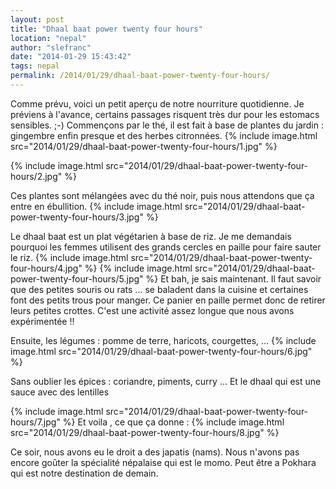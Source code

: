 ```yaml
---
layout: post
title: "Dhaal baat power twenty four hours"
location: "nepal"
author: "slefranc"
date: "2014-01-29 15:43:42"
tags: nepal
permalink: /2014/01/29/dhaal-baat-power-twenty-four-hours/
---
```

Comme prévu, voici un petit aperçu de notre nourriture quotidienne. Je préviens à l'avance, certains passages risquent très dur pour les estomacs sensibles. ;-)
Commençons par le thé, il est fait à base de plantes du jardin : gingembre enfin presque et des herbes citronnées.
{% include image.html src="2014/01/29/dhaal-baat-power-twenty-four-hours/1.jpg" %}

{% include image.html src="2014/01/29/dhaal-baat-power-twenty-four-hours/2.jpg" %}

Ces plantes sont mélangées avec du thé noir, puis nous attendons que ça entre en ébullition.
{% include image.html src="2014/01/29/dhaal-baat-power-twenty-four-hours/3.jpg" %}

Le dhaal baat est un plat végétarien à base de riz. Je me demandais pourquoi les femmes utilisent des grands cercles en paille pour faire sauter le riz.
{% include image.html src="2014/01/29/dhaal-baat-power-twenty-four-hours/4.jpg" %}
{% include image.html src="2014/01/29/dhaal-baat-power-twenty-four-hours/5.jpg" %}
Et bah, je sais maintenant. Il faut savoir que des petites souris ou rats ... se baladent dans la cuisine et certaines font des petits trous pour manger. Ce panier en paille permet donc de retirer leurs petites crottes. C'est une activité assez longue que nous avons expérimentée !!

Ensuite, les légumes : pomme de terre, haricots, courgettes, ...
{% include image.html src="2014/01/29/dhaal-baat-power-twenty-four-hours/6.jpg" %}

Sans oublier les épices : coriandre, piments, curry ... Et le dhaal qui est une sauce avec des lentilles

{% include image.html src="2014/01/29/dhaal-baat-power-twenty-four-hours/7.jpg" %}
Et voila , ce que ça donne :
{% include image.html src="2014/01/29/dhaal-baat-power-twenty-four-hours/8.jpg" %}

Ce soir, nous avons eu le droit a des japatis (nams). Nous n'avons pas encore goûter la spécialité népalaise qui est le momo. Peut être a Pokhara qui est notre destination de demain.